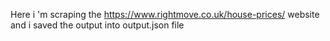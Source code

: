 Here i 'm scraping the https://www.rightmove.co.uk/house-prices/ website and i saved the output into output.json file
